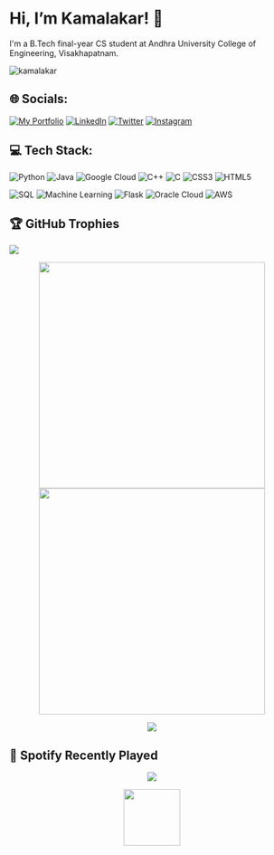 # Hi, I’m Kamalakar! 👋
I'm a B.Tech final-year CS student at Andhra University College of Engineering, Visakhapatnam.

<p align="left"> <img src="https://komarev.com/ghpvc/?username=sgvkamalakar&label=Profile%20views&color=0e75b6&style=flat" alt="kamalakar" /> </p>

## 🌐 Socials:
[![My Portfolio](https://img.shields.io/badge/My%20Portfolio-brightgreen?style=for-the-badge)](https://sgvkamalakar.github.io/)
[![LinkedIn](https://img.shields.io/badge/LinkedIn-%230077B5.svg?style=for-the-badge&logo=linkedin&logoColor=white)](https://www.linkedin.com/in/sgvkamalakar)
[![Twitter](https://img.shields.io/twitter/follow/sgvkamalakar?style=plastic&logo=twitter&logoColor=white)](https://twitter.com/sgvkamalakar)
[![Instagram](https://img.shields.io/badge/its._.me._.kamalakar-%23E4405F?style=plastic&logo=instagram&logoColor=white)](https://www.instagram.com/its._.me._.kamalakar)

## 💻 Tech Stack:
![Python](https://img.shields.io/badge/Python-3670A0?style=for-the-badge&logo=python&logoColor=ffdd54)
![Java](https://img.shields.io/badge/Java-%23ED8B00.svg?style=for-the-badge&logo=java&logoColor=white)
![Google Cloud](https://img.shields.io/badge/Google%20Cloud-%234285F4.svg?style=for-the-badge&logo=google-cloud&logoColor=white)
![C++](https://img.shields.io/badge/C++-%2300599C.svg?style=for-the-badge&logo=c%2B%2B&logoColor=white)
![C](https://img.shields.io/badge/C-%2300599C.svg?style=for-the-badge&logo=c&logoColor=white)
![CSS3](https://img.shields.io/badge/CSS3-%231572B6.svg?style=for-the-badge&logo=css3&logoColor=white)
![HTML5](https://img.shields.io/badge/HTML5-%23E34F26.svg?style=for-the-badge&logo=html5&logoColor=white)

![SQL](https://img.shields.io/badge/SQL-%2300758F.svg?style=for-the-badge&logo=sqlite&logoColor=white)
![Machine Learning](https://img.shields.io/badge/Machine%20Learning-%23F7931E.svg?style=for-the-badge&logo=python&logoColor=white)
![Flask](https://img.shields.io/badge/Flask-%23000.svg?style=for-the-badge&logo=flask&logoColor=white)
![Oracle Cloud](https://img.shields.io/badge/Oracle%20Cloud-F80000?style=for-the-badge&logo=oracle&logoColor=white)
![AWS](https://img.shields.io/badge/AWS-%23FF9900?style=for-the-badge&logo=amazon-aws&logoColor=white)

## 🏆 GitHub Trophies
![](https://github-profile-trophy.vercel.app/?username=sgvkamalakar&theme=radical&no-frame=true&no-bg=false&margin-w=4)

<p align="center">
  <img src="https://stats.quine.sh/Sgvkamalakar/github?theme=dark" width="400" />
  <img src="https://stats.quine.sh/Sgvkamalakar/dependencies?theme=dark" width="400" />
</p>

<div align="center">
  <img src="https://github-readme-stats.vercel.app/api/top-langs?username=sgvkamalakar&show_icons=true&locale=en&layout=compact"/>
</div>  

## 🎵 Spotify Recently Played
<p align="center">
<img src="https://spotify-recently-played-readme.vercel.app/api?user=31wbzsygsec54cyukg5gw4qnekai&unique={true|1|on|yes}"/>
</p>

<div align="center">
  <img src="https://media.giphy.com/media/M9gbBd9nbDrOTu1Mqx/giphy.gif" width="100"/>
</div>
